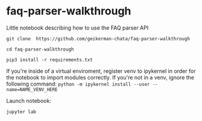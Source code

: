 # faq-parser-walkthrough
Little notebook describing how to use the FAQ parser API

`git clone  https://github.com/geikerman-chata/faq-parser-walkthrough`

`cd faq-parser-walkthrough`

`pip3 install -r requirements.txt`

If you're inside of a virtual enviroment, register venv to ipykernel in order for the notebook to import modules correctly. If you're not in a venv, ignore the following command:
`python -m ipykernel install --user --name=NAME_VENV_HERE`

Launch notebook:

`jupyter lab`

